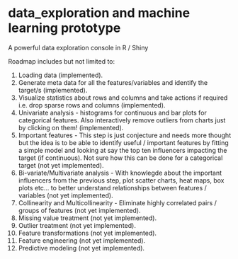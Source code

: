 # data_exploration and machine learning prototype
A powerful data exploration console in R / Shiny

Roadmap includes but not limited to:
1. Loading data (implemented).
2. Generate meta data for all the features/variables and identify the target/s (implemented).
3. Visualize statistics about rows and columns and take actions if required i.e. drop sparse rows and columns (implemented).
4. Univariate analysis - histograms for continuous and bar plots for categorical features. Also interactively remove outliers from charts just by clicking on them! (implemented).
5. Important features - This step is just conjecture and needs more thought but the idea is to be able to identify useful / important features by fitting a simple model and looking at say the top ten influencers impacting the target (if continuous). Not sure how this can be done for a categorical target (not yet implemented).
6. Bi-variate/Multivariate analysis - With knowlegde about the important influencers from the previous step, plot scatter charts, heat maps, box plots etc... to better understand relationships between features / variables (not yet implemented).
7. Collinearity and Multicollinearity - Eliminate highly correlated pairs / groups of features (not yet implemented).
8. Missing value treatment (not yet implemented).
9. Outlier treatment (not yet implemented).
10. Feature transformations (not yet implemented).
11. Feature engineering (not yet implemented).
12. Predictive modeling (not yet implemented).
